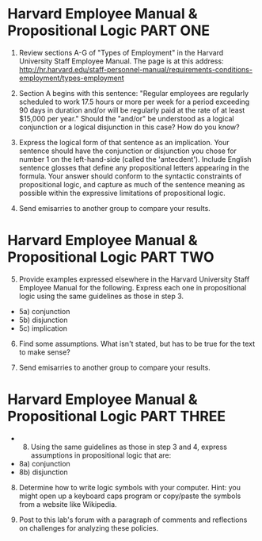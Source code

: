 # Harvard Employee Manual & Propositional Logic PART ONE
1. Review sections A-G of "Types of Employment" in the Harvard University Staff Employee Manual. The page is at this address: http://hr.harvard.edu/staff-personnel-manual/requirements-conditions-employment/types-employment
2. Section A begins with this sentence: "Regular employees are regularly scheduled to work 17.5 hours or more per week for a period exceeding 90 days in duration and/or will be regularly paid at the rate of at least $15,000 per year." Should the "and/or" be understood as a logical conjunction or a logical disjunction in this case? How do you know?
3. Express the logical form of that sentence as an implication. Your sentence should have the conjunction or disjunction you chose for number 1 on the left-hand-side (called the 'antecdent'). Include English sentence glosses that define any propositional letters appearing in the formula.  Your answer should conform to the syntactic constraints of propositional logic, and capture as much of the sentence meaning as possible within the expressive limitations of propositional logic. 

4. Send emisarries to another group to compare your results.

# Harvard Employee Manual & Propositional Logic PART TWO
5. Provide examples expressed elsewhere in the Harvard University Staff Employee Manual for the following. Express each one in propositional logic using the same guidelines as those in step 3.
* 5a) conjunction
* 5b) disjunction
* 5c) implication

6. Find some assumptions. What isn't stated, but has to be true for the text to make sense?

7. Send emisarries to another group to compare your results.

# Harvard Employee Manual & Propositional Logic PART THREE
* 8. Using the same guidelines as those in step 3 and 4, express assumptions in propositional logic that are:
* 8a) conjunction
* 8b) disjunction

8. Determine how to write logic symbols with your computer. Hint: you might open up a keyboard caps program or copy/paste the symbols from a website like Wikipedia.

9. Post to this lab's forum with a paragraph of comments and reflections on challenges for analyzing these policies.
